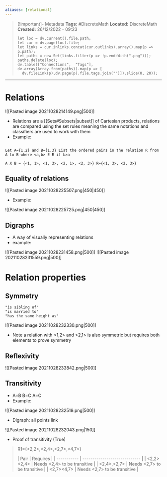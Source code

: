 ```yaml
---
aliases: [relational]
---
```

> [!important]- Metadata
> **Tags:** #DiscreteMath 
> **Located:** DiscreteMath
> **Created:** 26/12/2022 - 09:23
> ```dataviewjs
>let loc = dv.current().file.path;
>let cur = dv.page(loc).file;
>let links = cur.inlinks.concat(cur.outlinks).array().map(p => p.path);
>let paths = new Set(links.filter(p => !p.endsWith(".png")));
>paths.delete(loc);
>dv.table(["Connections",  "Tags"], dv.array(Array.from(paths)).map(p => [
>   dv.fileLink(p),dv.page(p).file.tags.join("")]).slice(0, 20));
> ```

___
# Relations

![[Pasted image 20211028214149.png|500]]
- Relations are a [[Sets#Subsets|subset]] of Cartesian products, relations are compared using the set rules meaning the same notations and classifiers are used to work with them
- Example:
```ad-example

Let A={1,2} and B={1,3} List the ordered pairs in the relation R from A to B where <a,b> E R if b>a 

A X B = {<1, 1>, <1, 3>, <2, 1>, <2, 3>} R={<1, 3>, <2, 3>}
```
## Equality of relations
![[Pasted image 20211028225507.png|450|450]]
- Example:

![[Pasted image 20211028225725.png|450|450]]



## Digraphs
- A way of visually representing relations
- example:

![[Pasted image 20211028231458.png|500]]
![[Pasted image 20211028231559.png|500]]

# Relation properties
## Symmetry 
```ad-example
"is sibling of"
"is married to"
"has the same height as"
```

![[Pasted image 20211028232330.png|500]]
- Note a relation with <1,2> and <2,1> is also symmetric but requires both elements to prove symmetry

## Reflexivity 
![[Pasted image 20211028233842.png|500]]

## Transitivity 
- A=B B=C A=C
- Example:

![[Pasted image 20211028232519.png|500]]
- Digraph: all points link

![[Pasted image 20211028232043.png|150]]
- Proof of transitivity (True)

> R1={<2,2>,<2,4>,<2,7>,<4,7>} 
> 
> | Pair        | Requires                      |
| ----------- | ----------------------------- |
| <2,2><2,4>  | Needs <2,4> to be transitive  |
| <2,4>,<2,7> | Needs  <2,7> to be transitive |
| <2,7><4,7>  | Needs  <2,7> to be transitive |




